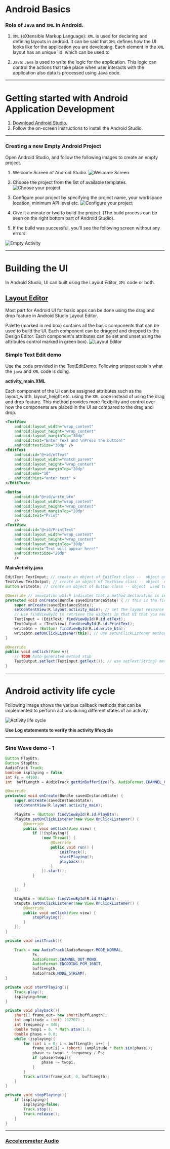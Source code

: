 # Android Basics
### Role of `Java` and `XML` in Android.
1. `XML` (eXtensible Markup Language): `XML` is used for declaring and defining layouts in android. It can be said that `XML` defines how the UI looks like for the application you are developing. Each element in the `XML` layout has an unique 'id' which can be used to

2. `Java`: `Java` is used to write the logic for the application. This logic can control the actions that take place when user interacts with the application also data is processed using Java code.

---

# Getting started with Android Application Development

1. [Download Android Studio.](https://developer.android.com/studio/index.html)
2. Follow the on-screen instructions to install the Android Studio.

---

### Creating a new Empty Android Project
Open Android Studio, and follow the following images to create an empty project.

1. Welcome Screen of Android Studio.
![Welcome Screen](./images/welcome_to_studio.png)

2. Choose the project from the list of available templates.
![Choose your project](./images/choose_your_project.png)

3. Configure your project by specifying the project name, your workspace location, minimum API level etc.
![Configure your project](./images/configure_your_project.png)

4. Give it a minute or two to build the project. (The build process can be seen on the right bottom part of Android Studio).

5. If the build was successful, you'll see the following screen without any errors:

![Empty Activity](./images/empty_activity.png)

---

# Building the UI
In Android Studio, UI can built using the Layout Editor, `XML` code or both.

## [Layout Editor](https://developer.android.com/studio/write/layout-editor)

Most part for Android UI for basic apps can be done using the drag and drop feature in Android Studio Layout Editor.

Palette (marked in red box) contains all the basic components that can be used to build the UI. Each component can be dragged and dropped to the Design Editor. Each component's attributes can be set and unset using the attributes control marked in green box).
![Layout Editor](./images/layout_editor.png)

### Simple Text Edit demo

Use the code provided in the TextEditDemo. Following snippet explain what the `java` and `XML` code is doing.

**activity_main.XML**

Each component of the UI can be assigned attributes such as the layout_width, layout_height etc. using the `XML` code instead of using the drag and drop feature. This method provides more flexibility and control over how the components are placed in the UI as compared to the drag and drop.

```XML
<TextView
    android:layout_width="wrap_content"
    android:layout_height="wrap_content"
    android:layout_marginTop="30dp"
    android:text="Enter Text and \nPress the button!"
    android:textSize="30dp" />
<EditText
    android:id="@+id/etText"
    android:layout_width="match_parent"
    android:layout_height="wrap_content"
    android:layout_marginTop="20dp"
    android:ems="10"
    android:hint="enter text" >
</EditText>

<Button
    android:id="@+id/write_btn"
    android:layout_width="wrap_content"
    android:layout_height="wrap_content"
    android:layout_marginTop="20dp"
    android:text="Print"
    />
<TextView
    android:id="@+id/PrintText"
    android:layout_width="wrap_content"
    android:layout_height="wrap_content"
    android:layout_marginTop="30dp"
    android:text="Text will appear here!"
    android:textSize="20dp"
    />
```

**MainActivity.java**

```java
EditText TextInput; // create an object of EditText class --  object used to get the user input
TextView TextOutput; // create an object of TextView class -- object  used to display the output text in the screen
Button writebtn; // create an object of Button class -- object  used to define actions to take place when user interacts with the button

@Override // annotation which indicates that a method declaration is intended to override a method declaration in a supertype
protected void onCreate(Bundle savedInstanceState) { // this is the first function that is called when the activity is initialized. Usually setContentView(int) is called here followed by other initializations.
    super.onCreate(savedInstanceState);
    setContentView(R.layout.activity_main); // set the layout resource defining your UI
    // Use findViewById to retrieve the widgets in that UI that you need to interact with programmatically.
    TextInput = (EditText) findViewById(R.id.etText);
    TextOutput = (TextView) findViewById(R.id.PrintText);
    writebtn = (Button) findViewById(R.id.write_btn);
    writebtn.setOnClickListener(this); // use setOnClickListener method to listen to user interaction with the button
}

@Override
public void onClick(View v){
    // TODO Auto-generated method stub
    TextOutput.setText(TextInput.getText()); // use setText(String) method to display text on the screen
}
```

---

# Android activity life cycle

Following image shows the various callback methods that can be implemented to perform actions during different states of an activity.

![Activity life cycle](https://developer.android.com/images/activity_lifecycle.png)

**Use Log statements to verify this activity lifecycle**

---

### Sine Wave demo - 1

```Java
Button PlayBtn;
Button StopBtn;
AudioTrack Track;
boolean isplaying = false;
int Fs = 44100;
int  buffLength = AudioTrack.getMinBufferSize(Fs, AudioFormat.CHANNEL_OUT_MONO, AudioFormat.ENCODING_PCM_16BIT);

@Override
protected void onCreate(Bundle savedInstanceState) {
    super.onCreate(savedInstanceState);
    setContentView(R.layout.activity_main);

    PlayBtn = (Button) findViewById(R.id.PlayBtn);
    PlayBtn.setOnClickListener(new View.OnClickListener() {
        @Override
        public void onClick(View view) {
            if (!isplaying){
                (new Thread() {
                    @Override
                    public void run() {
                        initTrack();
                        startPlaying();
                        playback();
                    }
                }).start();
            }

        }
    });

    StopBtn = (Button) findViewById(R.id.StopBtn);
    StopBtn.setOnClickListener(new View.OnClickListener() {
        @Override
        public void onClick(View view) {
            stopPlaying();
        }
    });
}

private void initTrack(){

    Track = new AudioTrack(AudioManager.MODE_NORMAL,
            Fs,
            AudioFormat.CHANNEL_OUT_MONO,
            AudioFormat.ENCODING_PCM_16BIT,
            buffLength,
            AudioTrack.MODE_STREAM);
}

private void startPlaying(){
    Track.play();
    isplaying=true;
}

private void playback(){
    short[] frame_out= new short[buffLength];
    int amplitude = (int) (32767) ;
    int frequency = 440;
    double twopi = 8. * Math.atan(1.);
    double phase = 0.0;
    while (isplaying){
        for (int i = 0; i < buffLength; i++) {
            frame_out[i] = (short) (amplitude * Math.sin(phase));
            phase += twopi * frequency / Fs;
            if (phase>twopi){
                phase -= twopi;
            }
        }
        Track.write(frame_out, 0, buffLength);
    }
}

private void stopPlaying(){
    if (isplaying){
        isplaying=false;
        Track.stop();
        Track.release();
    }
}
```

---
### [Accelerometer Audio](./AccelerometerAudio/README.md)
